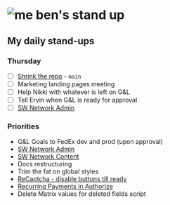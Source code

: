 # ![me](https://avatars2.githubusercontent.com/u/5232044?s=50&v=4) ben's stand up

## My daily stand-ups

### Thursday

- [ ] [Shrink the repo](https://app.clickup.com/t/jh0dwt) - `main`
- [ ] Marketing landing pages meeting
- [ ] Help Nikki with whatever is left on G&L
- [ ] Tell Ervin when G&L is ready for approval
- [ ] [SW Network Admin](https://app.clickup.com/8537154/v/l/li/54890360?pr=12760709)

### Priorities 
    
- G&L Goals to FedEx dev and prod (upon approval)
- [SW Network Admin](https://app.clickup.com/8537154/v/l/li/54890360?pr=12760709)
- [SW Network Content](https://app.clickup.com/8537154/v/l/li/54892353?pr=12760709)
- Docs restructuring
- Trim the fat on global styles
- [ReCaptcha - disable buttons till ready](https://projects.madebyspeak.com/#/tasks/17598281)
- [Recurring Payments in Authorize](https://projects.madebyspeak.com/#/tasks/16411534)
- Delete Matrix values for deleted fields script
